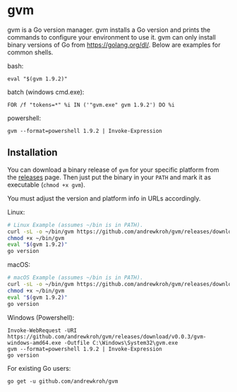gvm
===

gvm is a Go version manager. gvm installs a Go version and prints the commands
to configure your environment to use it. gvm can only install binary versions of
Go from https://golang.org/dl/. Below are examples for common shells.

bash:

`eval "$(gvm 1.9.2)"`

batch (windows cmd.exe):

`FOR /f "tokens=*" %i IN ('"gvm.exe" gvm 1.9.2') DO %i`

powershell:

`gvm --format=powershell 1.9.2 | Invoke-Expression`

Installation
------------

You can download a binary release of `gvm` for your specific platform from the
[releases](https://github.com/andrewkroh/gvm/releases) page. Then just put the
binary in your `PATH` and mark it as executable (`chmod +x gvm`).

You must adjust the version and platform info in URLs accordingly.

Linux:

``` bash
# Linux Example (assumes ~/bin is in PATH).
curl -sL -o ~/bin/gvm https://github.com/andrewkroh/gvm/releases/download/v0.0.3/gvm-linux-amd64
chmod +x ~/bin/gvm
eval "$(gvm 1.9.2)"
go version
```

macOS:

``` bash
# macOS Example (assumes ~/bin is in PATH).
curl -sL -o ~/bin/gvm https://github.com/andrewkroh/gvm/releases/download/v0.0.3/gvm-darwin-amd64
chmod +x ~/bin/gvm
eval "$(gvm 1.9.2)"
go version
```

Windows (Powershell):

```
Invoke-WebRequest -URI https://github.com/andrewkroh/gvm/releases/download/v0.0.3/gvm-windows-amd64.exe -Outfile C:\Windows\System32\gvm.exe
gvm --format=powershell 1.9.2 | Invoke-Expression
go version
```

For existing Go users:

`go get -u github.com/andrewkroh/gvm`
